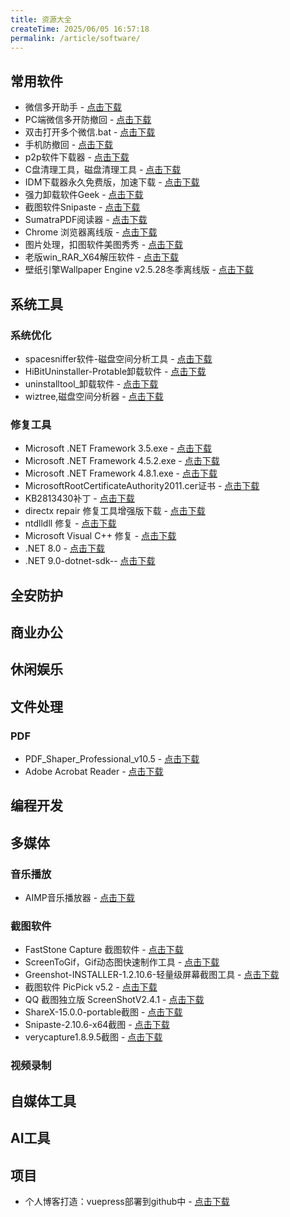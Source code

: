 ```yaml
---
title: 资源大全
createTime: 2025/06/05 16:57:18
permalink: /article/software/
---
```


## 常用软件
- 微信多开助手 - [点击下载](https://pan.quark.cn/s/819f3e7b8231)
- PC端微信多开防撤回 - [点击下载](https://pan.quark.cn/s/819f3e7b8231)
- 双击打开多个微信.bat - [点击下载](https://pan.quark.cn/s/819f3e7b8231)
- 手机防撤回 - [点击下载](https://pan.quark.cn/s/1687367ff71d)
- p2p软件下载器 - [点击下载](https://pan.quark.cn/s/33d969be75ab)
- C盘清理工具，磁盘清理工具 - [点击下载](https://pan.quark.cn/s/536018c4df90)
- IDM下载器永久免费版，加速下载 - [点击下载](https://pan.quark.cn/s/97224e8c5ec0)
- 强力卸载软件Geek - [点击下载](https://pan.quark.cn/s/580d82d2fe68)
- 截图软件Snipaste - [点击下载](https://pan.quark.cn/s/580d82d2fe68)
- SumatraPDF阅读器 - [点击下载](https://pan.quark.cn/s/945bef056362)
- Chrome 浏览器离线版 - [点击下载](https://pan.quark.cn/s/0065796ea9dc)
- 图片处理，扣图软件美图秀秀 - [点击下载](https://pan.quark.cn/s/255502a981d2)
- 老版win_RAR_X64解压软件 - [点击下载](https://pan.quark.cn/s/f79828accc89)
- 壁纸引擎Wallpaper Engine v2.5.28冬季离线版 - [点击下载](https://pan.quark.cn/s/35a12b616b8e)






## 系统工具
### 系统优化
- spacesniffer软件-磁盘空间分析工具 - [点击下载](https://pan.quark.cn/s/536018c4df90)
- HiBitUninstaller-Protable卸载软件 - [点击下载](https://pan.quark.cn/s/580d82d2fe68)
- uninstalltool_卸载软件 - [点击下载](https://pan.quark.cn/s/580d82d2fe68)
- wiztree,磁盘空间分析器 - [点击下载](https://pan.quark.cn/s/536018c4df90)


### 修复工具
- Microsoft .NET Framework 3.5.exe - [点击下载](https://pan.quark.cn/s/0c252d7b4353)
- Microsoft .NET Framework 4.5.2.exe - [点击下载](https://pan.quark.cn/s/0c252d7b4353)
- Microsoft .NET Framework 4.8.1.exe - [点击下载](https://pan.quark.cn/s/0c252d7b4353)
- MicrosoftRootCertificateAuthority2011.cer证书 - [点击下载](https://pan.quark.cn/s/4b8b9bd53b9a)
- KB2813430补丁 - [点击下载](https://pan.quark.cn/s/208440aaf82e)
- directx repair 修复工具增强版下载 - [点击下载](https://pan.quark.cn/s/942662d0d457)
- ntdlldll 修复 - [点击下载](https://pan.quark.cn/s/942662d0d457)
- Microsoft Visual C++ 修复 - [点击下载](https://pan.quark.cn/s/3c6c19c49669)
- .NET 8.0 - [点击下载](https://pan.quark.cn/s/7cd47c62a3c5)
- .NET 9.0-dotnet-sdk-- [点击下载](https://pan.quark.cn/s/7cd47c62a3c5)
## 全安防护

## 商业办公

## 休闲娱乐

## 文件处理

### PDF
- PDF_Shaper_Professional_v10.5 - [点击下载](https://pan.quark.cn/s/945bef056362)
- Adobe Acrobat Reader  - [点击下载](https://pan.quark.cn/s/945bef056362)

## 编程开发

## 多媒体
### 音乐播放
- AIMP音乐播放器 - [点击下载](https://pan.quark.cn/s/b5754eb1fb1c)
  
### 截图软件
- FastStone Capture 截图软件 - [点击下载](https://pan.quark.cn/s/945bef056362)
- ScreenToGif，Gif动态图快速制作工具 - [点击下载](https://pan.quark.cn/s/a48aee844ca1)
- Greenshot-INSTALLER-1.2.10.6-轻量级屏幕截图工具 - [点击下载](https://pan.quark.cn/s/27e04a61b04a)
- 截图软件 PicPick v5.2 - [点击下载](https://pan.quark.cn/s/27e04a61b04a)
- QQ 截图独立版 ScreenShotV2.4.1 - [点击下载](https://pan.quark.cn/s/27e04a61b04a)
- ShareX-15.0.0-portable截图 - [点击下载](https://pan.quark.cn/s/27e04a61b04a)
- Snipaste-2.10.6-x64截图 - [点击下载](https://pan.quark.cn/s/27e04a61b04a)
- verycapture1.8.9.5截图 - [点击下载](https://pan.quark.cn/s/27e04a61b04a)

### 视频录制

## 自媒体工具

## AI工具

## 项目
- 个人博客打造：vuepress部署到github中 - [点击下载](https://pan.quark.cn/s/ebad1f657ad1)